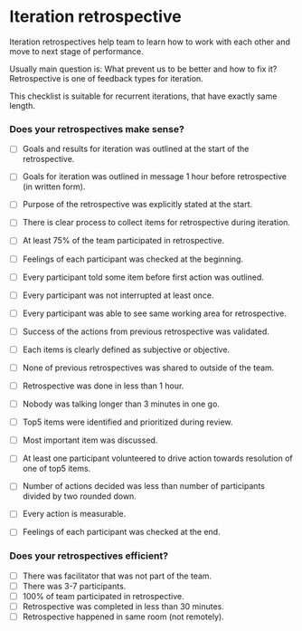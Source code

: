 # Iteration retrospective

Iteration retrospectives help team to learn how to work with each other and move to next stage of performance.

Usually main question is: What prevent us to be better and how to fix it? Retrospective is one of feedback types for iteration.

This checklist is suitable for recurrent iterations, that have exactly same length. 


### Does your retrospectives make sense?

- [ ] Goals and results for iteration was outlined at the start of the retrospective.
- [ ] Goals for iteration was outlined in message 1 hour before retrospective (in written form).
- [ ] Purpose of the retrospective was explicitly stated at the start.
- [ ] There is clear process to collect items for retrospective during iteration.
- [ ] At least 75% of the team participated in retrospective.
- [ ] Feelings of each participant was checked at the beginning.
- [ ] Every participant told some item before first action was outlined.
- [ ] Every participant was not interrupted at least once.
- [ ] Every participant was able to see same working area for retrospective.
- [ ] Success of the actions from previous retrospective was validated.
- [ ] Each items is clearly defined as subjective or objective.
- [ ] None of previous retrospectives was shared to outside of the team.
- [ ] Retrospective was done in less than 1 hour.
- [ ] Nobody was talking longer than 3 minutes in one go.
- [ ] Top5 items were identified and prioritized during review.
- [ ] Most important item was discussed.
- [ ] At least one participant volunteered to drive action towards resolution of one of top5 items.
- [ ] Number of actions decided was less than number of participants divided by two rounded down.
- [ ] Every action is measurable.
- [ ] Feelings of each participant was checked at the end.


### Does your retrospectives efficient?

- [ ] There was facilitator that was not part of the team.
- [ ] There was 3-7 participants.
- [ ] 100% of team participated in retrospective.
- [ ] Retrospective was completed in less than 30 minutes.
- [ ] Retrospective happened in same room (not remotely).
